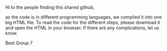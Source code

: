Hi to the people finding this shared github,

as the code is in different programming languages, we compiled it into one big HTML file. To read the code for the different steps, please download it and open the HTML in your browser. 
If there are any complications, let us know. 

Best
Group 7
